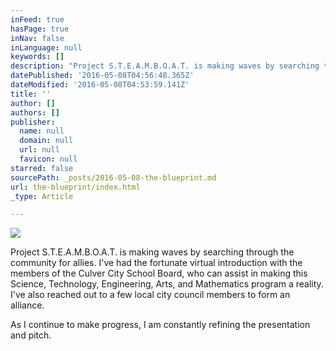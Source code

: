 ```yaml
---
inFeed: true
hasPage: true
inNav: false
inLanguage: null
keywords: []
description: "Project S.T.E.A.M.B.O.A.T. is making waves by searching through the community for allies. I've had the fortunate virtual introduction with the members of the Culver City School Board, who can assist in making this Science, Technology, Engineering, Arts, and Mathematics program a reality. I've also reached out to a few local city council members to form an alliance. "
datePublished: '2016-05-08T04:56:48.365Z'
dateModified: '2016-05-08T04:53:59.141Z'
title: ''
author: []
authors: []
publisher:
  name: null
  domain: null
  url: null
  favicon: null
starred: false
sourcePath: _posts/2016-05-08-the-blueprint.md
url: the-blueprint/index.html
_type: Article

---
```

![](https://the-grid-user-content.s3-us-west-2.amazonaws.com/c5aff3b9-f5a8-4c58-a6ea-fba435ecf22c.jpg)

Project S.T.E.A.M.B.O.A.T. is making waves by searching through the community for allies. I've had the fortunate virtual introduction with the members of the Culver City School Board, who can assist in making this Science, Technology, Engineering, Arts, and Mathematics program a reality. I've also reached out to a few local city council members to form an alliance. 

As I continue to make progress, I am constantly refining the presentation and pitch.